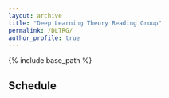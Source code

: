 ```yaml
---
layout: archive
title: "Deep Learning Theory Reading Group"
permalink: /DLTRG/
author_profile: true
---
```


{% include base_path %}

## Schedule

